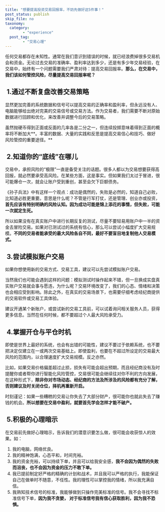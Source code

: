 ```yaml
---
title: "想要提高投资交易回报率，不妨先做好这5件事！"
post_status: publish
skip_file: no
taxonomy:
  category:
        - "experience"
  post_tag:
        - "交易心理"
---
```


任何交易都存在未知性。通常在我们意识到错误的时候，就已经浪费掉很多交易机会和资金。无论过去交易的准确率、盈利率达到多少，还是有多少年交易经验，在交易中，始终有一个问题需要我们严肃对待：提高交易回报率。**那么，在交易中，我们该如何管控风险，尽量提高交易回报率呢？**

##  **1.通过不断复盘改善交易策略**

显然更加完善的系统数据和信号可以提高交易的正确率和盈利率，但永远没有人、电脑能够给出绝对完美的交易信号或交易方法。作为交易者，我们需要不断对原始数据进行回顾和优化，来改善并调整今后的交易策略。

虽然抛硬币得到正面或反面的几率各是二分之一，但连续投掷意味着得到正面的概率将不断加大**。丰富的数据、大量的实践和反思是提高交易信心和技巧、做好风险管控的重要途径。**

##  **2.知道你的“底线”在哪儿**

交易中，承担风险的“极限”一直是备受关注的话题。很多人都以为交易想要获得高回报，就必然要承受高风险。在某些方面，这是事实。但如果我们太过于冒进，很可能爆仓一次，就会让账户受到重创，甚至会欠下巨额债务。

《孙子兵法》中有这样一个观点：成功是偶然的，失败是必然的，知道自己必败，比知道必胜更重要。意思是什么呢？不管是行军打仗，还是管理、创业亦或投资，**首先应该有特别明确的风险认知。因为成功可能是锦上添花的事情，但失败，可能一次就定生死。**

所以如果没有在真实账户中进行长期反复的测试，尽量不要轻易用账户中一半的资金去冒险交易。如果对已测试过的系统有信心，那么可以尝试小幅度扩大交易规模。**不同的交易者能承受的最大风险各自不同，最好不要盲目地复制他人交易模式。**

##  **3.尝试模拟账户交易**

如果你想使用新的交易方式、交易工具，建议可以先尝试模拟账户交易。

当然我们也可能会遇到这样的问题：模拟测试时操作起来不错，但一旦换成实盘真实账户交易就会事与愿违，为什么呢？交易环境改变了，我们的心态、情绪和决策也会相应受到影响。除此之外，在真实的交易场景下，也需要仔细考虑经纪商提供的交易软件或交易工具体验。

建议开通某个新账户，或尝试新的交易工具前，可以试着询问相关服务人员，获得更多信息。当然在任何时候，都不要超过个人最大风险承受力。

##  **4.掌握开仓与平仓时机**

即使是世界上最好的系统，也会有出错的可能性，建议不要过于依赖系统，也不要把决定仅建立在一或两次交易基础上。即使盈利，也要在不超过所设定的交易最大风险的范围内，以合理速度扩大交易规模。反之亦然。

比如，如果交易价格偏差超过止损，损失有可能会超出预期，而且经纪商没有及时提醒你或者帮你进行智能化风险管控，交易很可能会继续往对你不利的方向发展，在这种形式下，**除非你对市场动态、经纪商的方法及所涉及的风险都有充分了解，否则建议及时关闭仓位，择机再重新开启。**

时刻谨记：如果一些糟糕的交易让你失去了大部分财产，很可能你也就此失去了赚钱的机会。**所以想要在交易中盈利，就要首先学会怎样才能不破产。**

##  **5.积极的心理暗示**

在交易前先做好心理暗示，告诉我们的潜意识要怎么做，很可能会收获惊人的效果。如：

1. 我的电脑，网络优良。
2. 我的精神饱满，心态平和，时间充裕。
3. 我的资金充裕，可以持续下单，并且可以给我安全感，**我不会因为偶然的失败而沮丧，也不会因为资金的压力不敢下单。**
4. 我已提前制定好严格的精确的计划和战术，并且我可以严格的执行，我能保证自己在做单时不随意，不任性。我的理性可以掌控我的情绪，所以我充满自信。
5. 我熟知技术信号的标准，我能够做到只操作完美标准的信号。我不会寻找不标准信号下单，**因为我不贪婪， 对于标准信号我有信心获取胜利，因为我不恐惧。**
